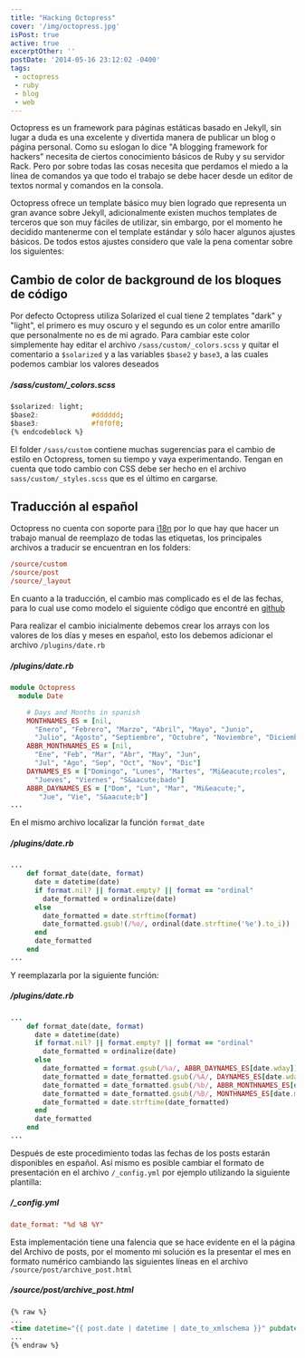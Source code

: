 ```yaml
---
title: "Hacking Octopress"
cover: '/img/octopress.jpg'
isPost: true
active: true
excerptOther: ''
postDate: '2014-05-16 23:12:02 -0400'
tags:
 - octopress
 - ruby
 - blog
 - web
---
```


Octopress es un framework para páginas estáticas basado en Jekyll, sin lugar a duda es una excelente y divertida manera de publicar un blog o página personal. Como su eslogan lo dice "A blogging framework for hackers" necesita de ciertos conocimiento básicos de Ruby y su servidor Rack. Pero por sobre todas las cosas necesita que perdamos el miedo a la línea de comandos ya que todo el trabajo se debe hacer desde un editor de textos normal y comandos en la consola.

Octopress ofrece un template básico muy bien logrado que representa un gran avance sobre Jekyll, adicionalmente existen muchos templates de terceros que son muy fáciles de utilizar, sin embargo,  por el momento he decidido mantenerme con el template estándar y sólo hacer algunos ajustes básicos. De todos estos ajustes considero que vale la pena comentar sobre los siguientes:

## Cambio de color de background de los bloques de código

Por defecto Octopress utiliza Solarized el cual tiene 2 templates "dark" y "light", el primero es muy oscuro y el segundo es un color entre amarillo que personalmente no es de mi agrado. Para cambiar este color simplemente hay editar el archivo `/sass/custom/_colors.scss` y quitar el comentario a `$solarized` y a las variables `$base2` y `base3`, a las cuales podemos cambiar los valores deseados

##### /sass/custom/_colors.scss
```css
$solarized: light;
$base2:             #dddddd;
$base3:             #f0f0f0;
{% endcodeblock %}
```

El folder `/sass/custom` contiene muchas sugerencias para el cambio de estilo en Octopress, tomen su tiempo y vaya experimentando. Tengan en cuenta que todo cambio  con CSS debe ser hecho en el archivo `sass/custom/_styles.scss` que es el último en cargarse.

## Traducción al español

Octopress no cuenta con soporte para [i18n](http://es.wikipedia.org/wiki/I18n) por lo que hay que hacer un trabajo manual de reemplazo de todas las etiquetas, los principales archivos a traducir se encuentran en los folders:

```ini
/source/custom
/source/post
/source/_layout
```

En cuanto a la traducción, el cambio mas complicado es el de las fechas, para lo cual use como modelo el siguiente código que encontré en [github](https://github.com/vigo/octopress)

Para realizar el cambio inicialmente debemos crear los arrays con los valores de los días y meses en español, esto los debemos adicionar el archivo `/plugins/date.rb`

##### /plugins/date.rb
```ruby
module Octopress
  module Date

    # Days and Months in spanish
    MONTHNAMES_ES = [nil,
      "Enero", "Febrero", "Marzo", "Abril", "Mayo", "Junio",
      "Julio", "Agosto", "Septiembre", "Octubre", "Noviembre", "Diciembre"]
    ABBR_MONTHNAMES_ES = [nil,
      "Ene", "Feb", "Mar", "Abr", "May", "Jun",
      "Jul", "Ago", "Sep", "Oct", "Nov", "Dic"]
    DAYNAMES_ES = ["Domingo", "Lunes", "Martes", "Mi&eacute;rcoles",
      "Jueves", "Viernes", "S&aacute;bado"]
    ABBR_DAYNAMES_ES = ["Dom", "Lun", "Mar", "Mi&eacute;",
       "Jue", "Vie", "S&aacute;b"]
...       
```

En el mismo archivo localizar la función `format_date`
##### /plugins/date.rb
```ruby
...    
    def format_date(date, format)
      date = datetime(date)
      if format.nil? || format.empty? || format == "ordinal"
        date_formatted = ordinalize(date)
      else
        date_formatted = date.strftime(format)
        date_formatted.gsub!(/%o/, ordinal(date.strftime('%e').to_i))
      end
      date_formatted
    end
...
```

Y reemplazarla por la siguiente función:
##### /plugins/date.rb
```ruby
...    
    def format_date(date, format)
      date = datetime(date)
      if format.nil? || format.empty? || format == "ordinal"
        date_formatted = ordinalize(date)
      else
        date_formatted = format.gsub(/%a/, ABBR_DAYNAMES_ES[date.wday])
        date_formatted = date_formatted.gsub(/%A/, DAYNAMES_ES[date.wday])
        date_formatted = date_formatted.gsub(/%b/, ABBR_MONTHNAMES_ES[date.mon])
        date_formatted = date_formatted.gsub(/%B/, MONTHNAMES_ES[date.mon])
        date_formatted = date.strftime(date_formatted)
      end
      date_formatted
    end
...
```

Después de este procedimiento todas las fechas de los posts estarán disponibles en español. Así mismo es posible cambiar el formato de presentación en el archivo `/_config.yml` por ejemplo utilizando la siguiente plantilla:

##### /_config.yml
``` ini
date_format: "%d %B %Y"
```

Esta implementación tiene una falencia que se hace evidente en el la página del Archivo de posts, por el momento mi solución es la presentar el mes en formato numérico cambiando las siguientes líneas en el archivo `/source/post/archive_post.html`

##### /source/post/archive_post.html
```html
{% raw %}
...
<time datetime="{{ post.date | datetime | date_to_xmlschema }}" pubdate>{{ post.date | date: "<span class='month'>%m</span>/<span class='day'>%d</span> <span class='year'>%Y</span>"}}</time>
...
{% endraw %}
```


